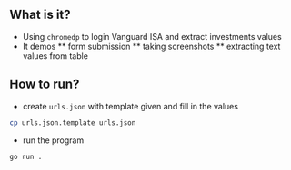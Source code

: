 ## What is it?
- Using `chromedp` to login Vanguard ISA and extract investments values
- It demos
** form submission
** taking screenshots
** extracting text values from table

## How to run?
- create `urls.json` with template given and fill in the values
```bash
cp urls.json.template urls.json
```
- run the program
```bash
go run .
```
